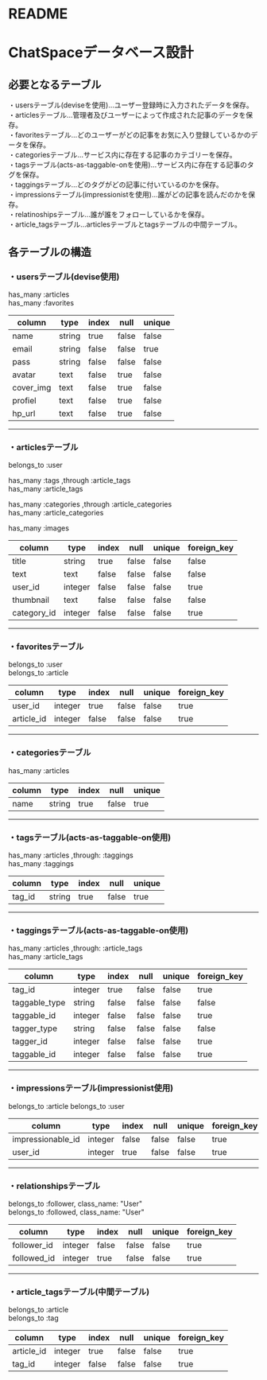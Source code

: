 # README

# ChatSpaceデータベース設計
## 必要となるテーブル
・usersテーブル(deviseを使用)…ユーザー登録時に入力されたデータを保存。  
・articlesテーブル…管理者及びユーザーによって作成された記事のデータを保存。  
・favoritesテーブル…どのユーザーがどの記事をお気に入り登録しているかのデータを保存。  
・categoriesテーブル…サービス内に存在する記事のカテゴリーを保存。  
・tagsテーブル(acts-as-taggable-onを使用)…サービス内に存在する記事のタグを保存。  
・taggingsテーブル…どのタグがどの記事に付いているのかを保存。  
・impressionsテーブル(impressionistを使用)…誰がどの記事を読んだのかを保存。  
・relatinoshipsテーブル…誰が誰をフォローしているかを保存。  
・article_tagsテーブル…articlesテーブルとtagsテーブルの中間テーブル。

## 各テーブルの構造
### ・usersテーブル(devise使用)
<!-- articlesテーブルとのアソシエーション -->
has_many :articles  
has_many :favorites

|column|type   |index|null  |unique|
|------|-------|-----|------|------|
|name  |string |true |false |false |
|email |string |false|false |true  |
|pass  |string |false|false |false |
|avatar|text   |false|true  |false |
|cover_img|text|false|true  |false |
|profiel|text  |false|true  |false |
|hp_url|text   |false|true  |false |


* * *
### ・articlesテーブル
<!-- usersテーブルとのアソシエーション -->
belongs_to :user  
<!-- tagsテーブルとのアソシエーション -->
has_many :tags ,through :article_tags  
has_many :article_tags
<!-- categoriesテーブルとのアソシエーション -->
has_many :categories ,through :article_categories  
has_many :article_categories  
<!-- imagesテーブルとのアソシエーション -->
has_many :images

|column     |type   |index|null  |unique|foreign_key|
|-----------|-------|-----|------|------|-----------|
|title      |string |true |false |false |false      |
|text       |text   |false|false |false |false      |
|user_id    |integer|false|false |false |true       |
|thumbnail  |text   |false|false |false |false      |
|category_id|integer|false|false |false |true       |


* * *
### ・favoritesテーブル
belongs_to :user  
belongs_to :article

|column     |type   |index|null  |unique|foreign_key|
|-----------|-------|-----|------|------|-----------|
|user_id    |integer|true |false |false |true       |
|article_id |integer|false|false |false |true       |


* * *
### ・categoriesテーブル
<!-- articlesテーブルとのアソシエーション -->
has_many :articles  

|column|type   |index|null  |unique|
|------|-------|-----|------|------|
|name  |string |true |false |true  |


* * *
### ・tagsテーブル(acts-as-taggable-on使用)
<!-- articlesテーブルとのアソシエーション -->
has_many :articles ,through: :taggings  
has_many :taggings  

|column|type   |index|null  |unique|
|------|-------|-----|------|------|
|tag_id |string |true |false |true  |


* * *
### ・taggingsテーブル(acts-as-taggable-on使用)
<!-- articlesテーブルとのアソシエーション -->
has_many :articles ,through: :article_tags  
has_many :article_tags  

|column     |type   |index|null  |unique|foreign_key|
|-----------|-------|-----|------|------|-----------|
|tag_id     |integer|true |false |false |true       |
|taggable_type|string|false|false |false|false      |
|taggable_id|integer|false|false |false |true       |
|tagger_type|string |false|false |false |false      |
|tagger_id  |integer|false|false |false |true       |
|taggable_id|integer|false|false |false |true       |


* * *
### ・impressionsテーブル(impressionist使用)
belongs_to :article
belongs_to :user

|column           |type   |index|null  |unique|foreign_key|
|-----------------|-------|-----|------|------|-----------|
|impressionable_id|integer|false|false |false |true       |
|user_id          |integer|true |false |false |true       |


* * *
### ・relationshipsテーブル
belongs_to :follower, class_name: "User"  
belongs_to :followed, class_name: "User"

|column     |type   |index|null  |unique|foreign_key|
|-----------|-------|-----|------|------|-----------|
|follower_id|integer|false|false |false |true       |
|followed_id|integer|true |false |false |true       |


* * *
### ・article_tagsテーブル(中間テーブル)
belongs_to :article  
belongs_to :tag

|column     |type   |index|null  |unique|foreign_key|
|-----------|-------|-----|------|------|-----------|
|article_id |integer|true |false |false |true       |
|tag_id     |integer|false|false |false |true       |
